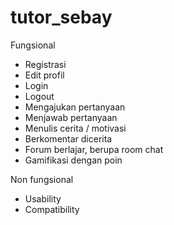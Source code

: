 # tutor_sebay
Fungsional
  - Registrasi
  - Edit profil
  - Login
  - Logout
  - Mengajukan pertanyaan
  - Menjawab pertanyaan
  - Menulis cerita /  motivasi
  - Berkomentar dicerita
  - Forum berlajar, berupa room chat
  - Gamifikasi dengan poin

Non fungsional
  - Usability
  - Compatibility
